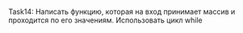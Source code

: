 Task14:
Написать функцию, которая на вход принимает массив и проходится по его значениям. Использовать цикл while
